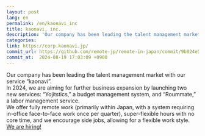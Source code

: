 ```yaml
---
layout: post
lang: en
permalink: /en/kaonavi_inc
title: kaonavi, inc.
description: 'Our company has been leading the talent management market with our service “kaonavi”. In 2024, we are aiming for further business expansion by launching two new services: “Yojitstics,” a budget management system, and “Roummate,” a labor management service. We offer fully remote work (primarily within Japan, with a system requiring in-office face-to-face work once per quarter), super-flexible hours with no core time, and we encourage side jobs, allowing for a flexible work style. We are hiring!'
categories: 
link: https://corp.kaonavi.jp/
commit_url: https://github.com/remote-jp/remote-in-japan/commit/9b024e5a496c3b4259485c25e278b518f8cfcf0a
commit_at:  2024-08-19 17:03:09 +0900
---
```


<p>Our company has been leading the talent management market with our service “kaonavi”.<br />In 2024, we are aiming for further business expansion by launching two new services: “Yojitstics,” a budget management system, and “Roummate,” a labor management service.<br />We offer fully remote work (primarily within Japan, with a system requiring in-office face-to-face work once per quarter), super-flexible hours with no core time, and we encourage side jobs, allowing for a flexible work style.<br /><a href="https://corp.kaonavi.jp/recruit/recruitment/">We are hiring!</a></p>
